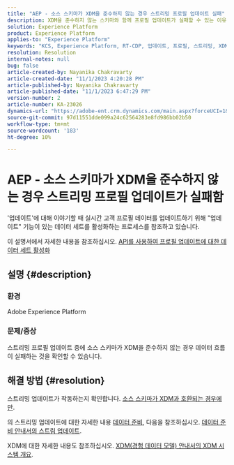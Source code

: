 ```yaml
---
title: "AEP - 소스 스키마가 XDM을 준수하지 않는 경우 스트리밍 프로필 업데이트 실패"
description: XDM을 준수하지 않는 스키마와 함께 프로필 업데이트가 실패할 수 있는 이유는 무엇입니까?
solution: Experience Platform
product: Experience Platform
applies-to: "Experience Platform"
keywords: "KCS, Experience Platform, RT-CDP, 업데이트, 프로필, 스트리밍, XDM, 스키마"
resolution: Resolution
internal-notes: null
bug: false
article-created-by: Nayanika Chakravarty
article-created-date: "11/1/2023 4:20:28 PM"
article-published-by: Nayanika Chakravarty
article-published-date: "11/1/2023 6:47:29 PM"
version-number: 2
article-number: KA-23026
dynamics-url: "https://adobe-ent.crm.dynamics.com/main.aspx?forceUCI=1&pagetype=entityrecord&etn=knowledgearticle&id=1b39a28e-d278-ee11-8179-6045bd0065f9"
source-git-commit: 97d11551dde099a24c62564283e8fd986bb02b50
workflow-type: tm+mt
source-wordcount: '183'
ht-degree: 10%

---
```


# AEP - 소스 스키마가 XDM을 준수하지 않는 경우 스트리밍 프로필 업데이트가 실패함


&#39;업데이트&#39;에 대해 이야기할 때 실시간 고객 프로필 데이터를 업데이트하기 위해 &quot;업데이트&quot; 기능이 있는 데이터 세트를 활성화하는 프로세스를 참조하고 있습니다.

이 설명서에서 자세한 내용을 참조하십시오. [API를 사용하여 프로필 업데이트에 대한 데이터 세트 활성화](https://experienceleague.adobe.com/docs/experience-platform/catalog/datasets/enable-upsert.html)

## 설명 {#description}


### 환경

Adobe Experience Platform

### 문제/증상

스트리밍 프로필 업데이트 중에 소스 스키마가 XDM을 준수하지 않는 경우 데이터 흐름이 실패하는 것을 확인할 수 있습니다.


## 해결 방법 {#resolution}


스트리밍 업데이트가 작동하는지 확인합니다. <u>소스 스키마가 XDM과 호환되는 경우에만</u>.

의 스트리밍 업데이트에 대한 자세한 내용 [데이터 준비](https://experienceleague.adobe.com/docs/experience-platform/data-prep/home.html?lang=ko-KR), 다음을 참조하십시오. [데이터 준비 안내서의 스트림 업데이트](https://experienceleague.adobe.com/docs/experience-platform/data-prep/upserts.html).

XDM에 대한 자세한 내용도 참조하십시오. [XDM(경험 데이터 모델) 안내서의 XDM 시스템 개요](https://experienceleague.adobe.com/docs/experience-platform/xdm/home.html?lang=ko-KR).

